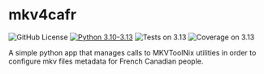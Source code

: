 # mkv4cafr

![GitHub License](https://img.shields.io/github/license/end2endzone/mkv4cafr)
[![Python 3.10-3.13](https://img.shields.io/badge/python-3.10,%203.11,%203.12,%203.13-blue.svg)](https://www.python.org/downloads/release/python-3130/)
![Tests on 3.13](https://img.shields.io/endpoint?url=https://gist.githubusercontent.com/end2endzone/58cf6c72c08e706335337d5ef9ca48e8/raw/mkv4cafr.main.3.13-tests.json)
![Coverage on 3.13](https://img.shields.io/endpoint?url=https://gist.githubusercontent.com/end2endzone/58cf6c72c08e706335337d5ef9ca48e8/raw/mkv4cafr.main.3.13-coverage.json)


A simple python app that manages calls to MKVToolNix utilities in order to configure mkv files metadata for French Canadian people.
